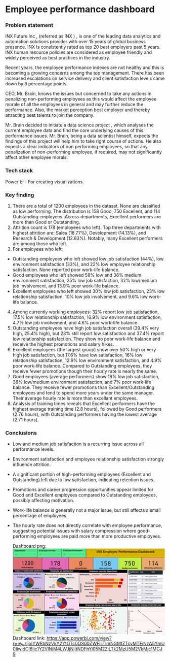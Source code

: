 # Employee performance dashboard

### Problem statement
INX Future Inc , (referred as INX ) , is one of the leading data analytics and automation solutions provider with over 15 years of global business presence. INX is consistently rated as top 20 best employers past 5 years. INX human resource policies are considered as employee friendly and widely perceived as best practices in the industry.

Recent years, the employee performance indexes are not healthy and this is becoming a growing concerns among the top management. There has been increased escalations on service delivery and client satisfaction levels came down by 8 percentage points.

CEO, Mr. Brain, knows the issues but concerned to take any actions in penalizing non-performing employees as this would affect the employee morale of all the employees in general and may further reduce the performance. Also, the market perception best employer and thereby attracting best talents to join the company.

Mr. Brain decided to initiate a data science project , which analyses the current employee data and find the core underlying causes of this performance issues. Mr. Brain, being a data scientist himself, expects the findings of this project will help him to take right course of actions. He also expects a clear indicators of non performing employees, so that any penalization of non-performing employee, if required, may not significantly affect other employee morals.

### Tech stack
Power bi - For creating visualizations.

### Key finding
1. There are a total of 1200 employees in the dataset. None are classified as low performing. The distribution is 158 Good, 750 Excellent, and 114 Outstanding employees. Across departments, Excellent performers are more than Good or Outstanding.
2. Attrition count is 178 (employees who left). Top three departments with highest attrition are: Sales (18.77%), Development (14.13%), and Research & Development (12.83%). Notably, many Excellent performers are among those who left.
3. For employees who left: 
  - Outstanding employees who left showed low job satisfaction (44%), low environment satisfaction (33%), and 22% low employee relationship satisfaction. None reported poor work-life balance.
  - Good employees who left showed 58% low and 36% medium environment satisfaction, 25% low job satisfaction, 32% low/medium job involvement, and 13.9% poor work-life balance.
  - Excellent employees who left showed 30% low job satisfaction, 23% low relationship satisfaction, 10% low job involvement, and 9.6% low work-life balance.
4. Among currently working employees: 32% report low job satisfaction, 17.5% low relationship satisfaction, 16.9% low environment satisfaction, 4.7% low job involvement, and 4.6% poor work-life balance.
5. Outstanding employees have high job satisfaction overall (39.4% very high, 25.4% high), but 23% still report low satisfaction and 37.4% report low relationship satisfaction. They show no poor work-life balance and receive the highest promotions and salary hikes.
6. Excellent employees (the largest group) show over 50% high or very high job satisfaction, but 17.6% have low satisfaction, 16% low relationship satisfaction, 12.9% low environment satisfaction, and 4.9% poor work-life balance. Compared to Outstanding employees, they receive fewer promotions though their hourly rate is nearly the same.
7. Good employees (average performers) show 18% low job satisfaction, 38% low/medium environment satisfaction, and 7% poor work-life balance. They receive fewer promotions than Excellent/Outstanding employees and tend to spend more years under the same manager. Their average hourly rate is more than excellant employees.
8.	Analysis of training times reveals that Excellent performers have the highest average training time (2.8 hours), followed by Good performers (2.76 hours), with Outstanding performers having the lowest average (2.71 hours). 

### Conclusions
- Low and medium job satisfaction is a recurring issue across all performance levels.
- Environment satisfaction and employee relationship satisfaction strongly influence attrition.
- A significant portion of high-performing employees (Excellent and Outstanding) left due to low satisfaction, indicating retention issues.
- Promotions and career progression opportunities appear limited for Good and Excellent employees compared to Outstanding employees, possibly affecting motivation.
- Work-life balance is generally not a major issue, but still affects a small percentage of employees.
- The hourly rate does not directly correlate with employee performance, suggesting potential issues with salary compression where good-performing employees are paid more than more productive employees.

  Dashboard png: ![Dashboard Preview](https://github.com/savio999/employee_performance_dashboard_analysis/blob/main/dashboard%20picture.png)
  Dashboard link: https://app.powerbi.com/view?r=eyJrIjoiYWRhNzVkY2YtOTc0OS00ZWFlLTlmNGMtZTcyMTFiNzA5YmU0IiwidCI6Ijc1Y2VlNjM4LWJjNjItNDFhYi05M2ZjLTk2MzU5M2VkMjc1MCJ9


